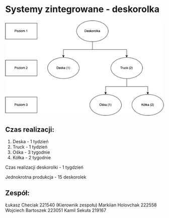 # Systemy zintegrowane - deskorolka

![alt text](./images/deskorolka.png)

## Czas realizacji:

1. Deska - 1 tydzień
2. Truck - 1 tydzień
3. Ośka - 3 tygodnie
4. Kółka - 2 tygodnie

Czas realizacji deskorolki - 1 tygdzień

Jednokrotna produkcja - 15 deskorolek

## Zespół:

Łukasz Checiak 221540 (Kierownik zespołu)
Markiian Holovchak 222558
Wojciech Bartoszek 223051
Kamil Sekuła 219167
